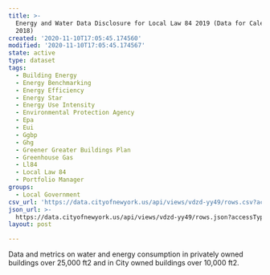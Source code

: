 ```yaml
---
title: >-
  Energy and Water Data Disclosure for Local Law 84 2019 (Data for Calendar Year
  2018)
created: '2020-11-10T17:05:45.174560'
modified: '2020-11-10T17:05:45.174567'
state: active
type: dataset
tags:
  - Building Energy
  - Energy Benchmarking
  - Energy Efficiency
  - Energy Star
  - Energy Use Intensity
  - Environmental Protection Agency
  - Epa
  - Eui
  - Ggbp
  - Ghg
  - Greener Greater Buildings Plan
  - Greenhouse Gas
  - Ll84
  - Local Law 84
  - Portfolio Manager
groups:
  - Local Government
csv_url: 'https://data.cityofnewyork.us/api/views/vdzd-yy49/rows.csv?accessType=DOWNLOAD'
json_url: >-
  https://data.cityofnewyork.us/api/views/vdzd-yy49/rows.json?accessType=DOWNLOAD
layout: post

---
```

Data and metrics on water and energy consumption in privately owned buildings over 25,000 ft2 and in City owned buildings over 10,000 ft2.
